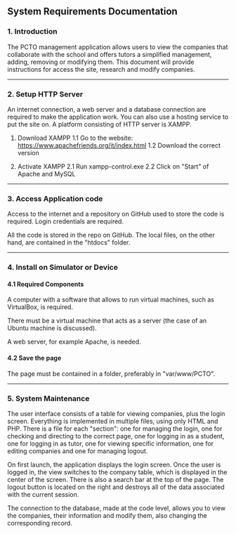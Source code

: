 ﻿## System Requirements Documentation

### 1. Introduction

The PCTO management application allows users to view the companies that collaborate with the school and offers tutors a simplified management, adding, removing or modifying them.
This document will provide instructions for access the site, research and modify companies.

---

### 2. Setup HTTP Server

An internet connection, a web server and a database connection are required to make the application work. You can also use a hosting service to put the site on.
A platform consisting of HTTP server is XAMPP.

1. Download XAMPP
1.1 Go to the website: https://www.apachefriends.org/it/index.html
1.2 Download the correct version

2. Activate XAMPP
2.1 Run xampp-control.exe
2.2 Click on "Start" of Apache and MySQL

---

### 3. Access Application code

Access to the internet and a repository on GitHub used to store the code is required. Login credentials are required.

All the code is stored in the repo on GitHub. The local files, on the other hand, are contained in the "htdocs" folder.

---

### 4. Install on Simulator or Device

#### 4.1 Required Components

A computer with a software that allows to run virtual machines, such as VirtualBox, is required.

There must be a virtual machine that acts as a server (the case of an Ubuntu machine is discussed).

A web server, for example Apache, is needed.

#### 4.2 Save the page

The page must be contained in a folder, preferably in "var/www/PCTO".

---

### 5. System Maintenance

The user interface consists of a table for viewing companies, plus the login screen. Everything is implemented in multiple files, using only HTML and PHP.
There is a file for each "section": one for managing the login, one for checking and directing to the correct page, one for logging in as a student, one for logging in as tutor, one for viewing specific information, one for editing companies and one for managing logout.

On first launch, the application displays the login screen. Once the user is logged in, the view switches to the company table, which is displayed in the center of the screen. There is also a search bar at the top of the page.
The logout button is located on the right and destroys all of the data associated with the current session.

The connection to the database, made at the code level, allows you to view the companies, their information and modify them, also changing the corresponding record.
